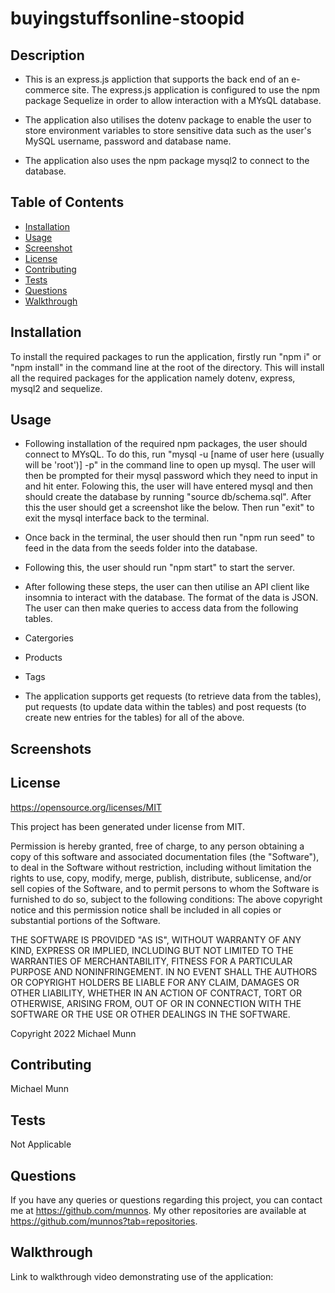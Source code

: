 # buyingstuffsonline-stoopid


## Description

- This is an express.js appliction that supports the back end of an e-commerce site. The express.js application is configured to use the npm package Sequelize in order to allow interaction with a MYsQL database.

- The application also utilises the dotenv package to enable the user to store environment variables to store sensitive data such as the user's MySQL username, password and database name.

- The application also uses the npm package mysql2 to connect to the database.


## Table of Contents
* [Installation](#installation)
* [Usage](#usage)
* [Screenshot](#screenshot)
* [License](#license)
* [Contributing](#contributing)
* [Tests](#tests)
* [Questions](#questions)
* [Walkthrough](#walkthrough)

## Installation 

To install the required packages to run the application, firstly run "npm i" or "npm install" in the command line at the root of the directory. This will install all the required packages for the application namely dotenv, express, mysql2 and sequelize.

## Usage

- Following installation of the required npm packages, the user should connect to MYsQL. To do this, run "mysql -u [name of user here (usually will be 'root')] -p" in the command line to open up mysql. The user will then be prompted for their mysql password which they need to input in and hit enter. Folowing this, the user will have entered mysql and then should create the database by running "source db/schema.sql". After this the user should get a screenshot like the below. Then run "exit" to exit the mysql interface back to the terminal.

- Once back in the terminal, the user should then run "npm run seed" to feed in the data from the seeds folder into the database.

- Following this, the user should run "npm start" to start the server.


- After following these steps, the user can then utilise an API client like insomnia to interact with the database. The format of the data is JSON. The user can then make queries to access data from the following tables.

- Catergories
- Products
- Tags

- The application supports get requests (to retrieve data from the tables), put requests (to update data within the tables) and post requests (to create new entries for the tables) for all of the above.

## Screenshots



## License

https://opensource.org/licenses/MIT

This project has been generated under license from MIT.

Permission is hereby granted, free of charge, to any person obtaining a copy of this software and associated documentation files (the "Software"), to deal in the Software without restriction, including without limitation the rights to use, copy, modify, merge, publish, distribute, sublicense, and/or sell copies of the Software, and to permit persons to whom the Software is furnished to do so, subject to the following conditions: The above copyright notice and this permission notice shall be included in all copies or substantial portions of the Software.

THE SOFTWARE IS PROVIDED "AS IS", WITHOUT WARRANTY OF ANY KIND, EXPRESS OR IMPLIED, INCLUDING BUT NOT LIMITED TO THE WARRANTIES OF MERCHANTABILITY, FITNESS FOR A PARTICULAR PURPOSE AND NONINFRINGEMENT. IN NO EVENT SHALL THE AUTHORS OR COPYRIGHT HOLDERS BE LIABLE FOR ANY CLAIM, DAMAGES OR OTHER LIABILITY, WHETHER IN AN ACTION OF CONTRACT, TORT OR OTHERWISE, ARISING FROM, OUT OF OR IN CONNECTION WITH THE SOFTWARE OR THE USE OR OTHER DEALINGS IN THE SOFTWARE.

Copyright 2022 Michael Munn

## Contributing
Michael Munn

## Tests
Not Applicable

## Questions

If you have any queries or questions regarding this project, you can contact me at https://github.com/munnos. My other repositories are available at https://github.com/munnos?tab=repositories.

## Walkthrough

Link to walkthrough video demonstrating use of the application: 
